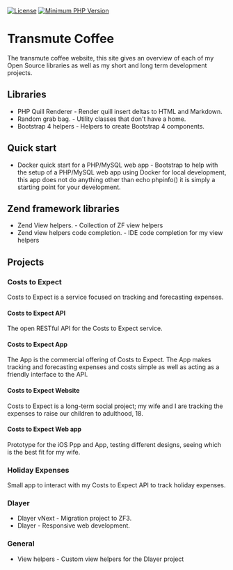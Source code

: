 [![License](https://img.shields.io/badge/license-MIT-blue.svg)](https://github.com/deanblackborough/transmute-coffee/blob/master/LICENSE)
[![Minimum PHP Version](https://img.shields.io/badge/php-%3E%3D%207.1-8892BF.svg)](https://php.net/)

# Transmute Coffee

The transmute coffee website, this site gives an overview of each of my Open Source libraries as well as my short and
long term development projects.

## Libraries

* PHP Quill Renderer - Render quill insert deltas to HTML and Markdown.
* Random grab bag. - Utility classes that don't have a home.
* Bootstrap 4 helpers - Helpers to create Bootstrap 4 components.

## Quick start

* Docker quick start for a PHP/MySQL web app - Bootstrap to help with the setup of a PHP/MySQL web app using Docker for local 
development, this app does not do anything other than echo phpinfo() it is simply a starting point for your development.

## Zend framework libraries

* Zend View helpers. - Collection of ZF view helpers
* Zend view helpers code completion. - IDE code completion for my view helpers

## Projects

### Costs to Expect

Costs to Expect is a service focused on tracking and forecasting expenses. 

#### Costs to Expect API

The open RESTful API for the Costs to Expect service.

#### Costs to Expect App

The App is the commercial offering of Costs to Expect. The App makes tracking 
and forecasting expenses and costs simple as well as acting as a friendly 
interface to the API.

#### Costs to Expect Website

Costs to Expect is a long-term social project; my wife and I are tracking the 
expenses to raise our children to adulthood, 18.

#### Costs to Expect Web app

Prototype for the iOS Ppp and App, testing different designs, seeing which is 
the best fit for my wife.

### Holiday Expenses

Small app to interact with my Costs to Expect API to track holiday expenses.

### Dlayer

* Dlayer vNext - Migration project to ZF3.
* Dlayer - Responsive web development.

### General

* View helpers - Custom view helpers for the Dlayer project
